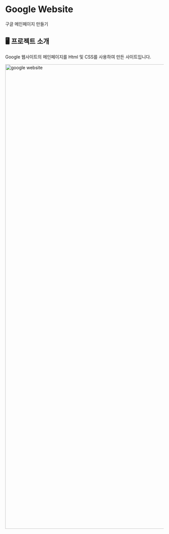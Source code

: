 # Google Website
구글 메인페이지 만들기

## 🖥️ 프로젝트 소개
Google 웹사이트의 메인페이지를 Html 및 CSS를 사용하여 만든 사이트입니다.

<img width="1470" alt="google website" src="https://github.com/user-attachments/assets/0168e10a-9c2f-45db-96cb-09e3deacc010">
